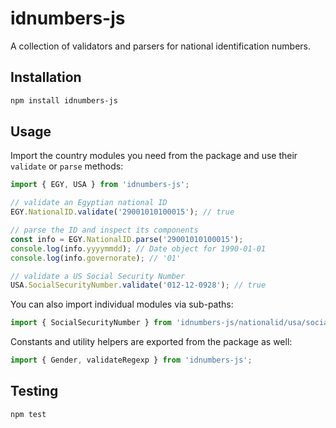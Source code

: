 # idnumbers-js

A collection of validators and parsers for national identification numbers.

## Installation

```bash
npm install idnumbers-js
```

## Usage

Import the country modules you need from the package and use their `validate` or `parse` methods:

```javascript
import { EGY, USA } from 'idnumbers-js';

// validate an Egyptian national ID
EGY.NationalID.validate('29001010100015'); // true

// parse the ID and inspect its components
const info = EGY.NationalID.parse('29001010100015');
console.log(info.yyyymmdd); // Date object for 1990-01-01
console.log(info.governorate); // '01'

// validate a US Social Security Number
USA.SocialSecurityNumber.validate('012-12-0928'); // true
```

You can also import individual modules via sub-paths:

```javascript
import { SocialSecurityNumber } from 'idnumbers-js/nationalid/usa/social_security.js';
```

Constants and utility helpers are exported from the package as well:

```javascript
import { Gender, validateRegexp } from 'idnumbers-js';
```

## Testing

```bash
npm test
```

